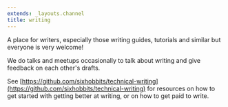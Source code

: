 ```yaml
---
extends: _layouts.channel
title: writing
---
```

A place for writers, especially those writing guides, tutorials and similar but everyone is very welcome!

We do talks and meetups occasionally to talk about writing and give feedback on each other's drafts.

See [https://github.com/sixhobbits/technical-writing](https://github.com/sixhobbits/technical-writing) for resources on how to get started with getting better at writing, or on how to get paid to write.
